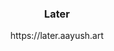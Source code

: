 <div align="center">
<!--   <img src="https://github.com/Aayush9029/PhoneML-Site/assets/43297314/e07097c3-1b9c-4fb8-a151-2a73d117bd4c" width="256"> -->
  <h3> Later </h3>
  https://later.aayush.art
</div>


